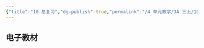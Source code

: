 ```yaml
---
{"title":"10 总复习","dg-publish":true,"permalink":"/4 单元教学/3A 三上/10 总复习/","dgPassFrontmatter":true,"noteIcon":""}
---
```




## 电子教材


